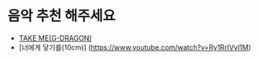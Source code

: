 # 음악 추천 해주세요

- [TAKE ME(G-DRAGON)](https://www.youtube.com/watch?v=IgIqM68qvF0)
- [너에게 닿기를(10cm)] (https://www.youtube.com/watch?v=Ry1RrIVyl1M)
